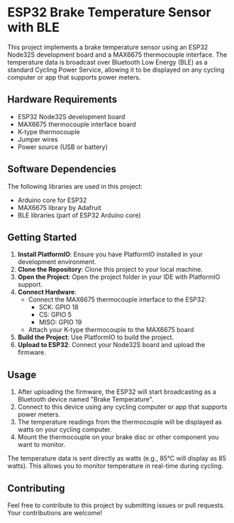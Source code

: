 # ESP32 Brake Temperature Sensor with BLE

This project implements a brake temperature sensor using an ESP32 Node32S development board and a MAX6675 thermocouple interface. The temperature data is broadcast over Bluetooth Low Energy (BLE) as a standard Cycling Power Service, allowing it to be displayed on any cycling computer or app that supports power meters.

## Hardware Requirements

- ESP32 Node32S development board
- MAX6675 thermocouple interface board
- K-type thermocouple
- Jumper wires
- Power source (USB or battery)

## Software Dependencies

The following libraries are used in this project:
- Arduino core for ESP32
- MAX6675 library by Adafruit
- BLE libraries (part of ESP32 Arduino core)

## Getting Started

1. **Install PlatformIO**: Ensure you have PlatformIO installed in your development environment.
2. **Clone the Repository**: Clone this project to your local machine.
3. **Open the Project**: Open the project folder in your IDE with PlatformIO support.
4. **Connect Hardware**: 
   - Connect the MAX6675 thermocouple interface to the ESP32:
     - SCK: GPIO 18
     - CS: GPIO 5
     - MISO: GPIO 19
   - Attach your K-type thermocouple to the MAX6675 board
5. **Build the Project**: Use PlatformIO to build the project.
6. **Upload to ESP32**: Connect your Node32S board and upload the firmware.

## Usage

1. After uploading the firmware, the ESP32 will start broadcasting as a Bluetooth device named "Brake Temperature".
2. Connect to this device using any cycling computer or app that supports power meters.
3. The temperature readings from the thermocouple will be displayed as watts on your cycling computer.
4. Mount the thermocouple on your brake disc or other component you want to monitor.

The temperature data is sent directly as watts (e.g., 85°C will display as 85 watts). This allows you to monitor temperature in real-time during cycling.

## Contributing

Feel free to contribute to this project by submitting issues or pull requests. Your contributions are welcome!